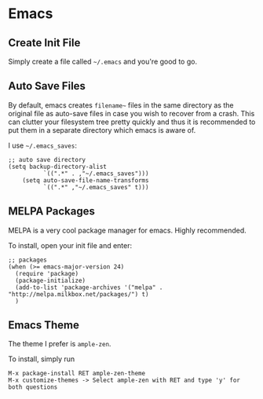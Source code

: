 # Emacs

## Create Init File

Simply create a file called `~/.emacs` and you're good to go.

## Auto Save Files

By default, emacs creates `filename~` files in the same directory as the original file as auto-save files in case you wish to recover from a crash. This can clutter your filesystem tree pretty quickly and thus it is recommended to put them in a separate directory which emacs is aware of.

I use `~/.emacs_saves`:

```
;; auto save directory
(setq backup-directory-alist
          `((".*" . ,"~/.emacs_saves")))
    (setq auto-save-file-name-transforms
          `((".*" ,"~/.emacs_saves" t)))

```

## MELPA Packages

MELPA is a very cool package manager for emacs. Highly recommended.

To install, open your init file and enter:

```
;; packages
(when (>= emacs-major-version 24)
  (require 'package)
  (package-initialize)
  (add-to-list 'package-archives '("melpa" . "http://melpa.milkbox.net/packages/") t)
  )
```

## Emacs Theme

The theme I prefer is `ample-zen`.

To install, simply run

```
M-x package-install RET ample-zen-theme
M-x customize-themes -> Select ample-zen with RET and type 'y' for both questions
```